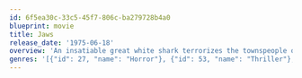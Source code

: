 ```yaml
---
id: 6f5ea30c-33c5-45f7-806c-ba279728b4a0
blueprint: movie
title: Jaws
release_date: '1975-06-18'
overview: 'An insatiable great white shark terrorizes the townspeople of Amity Island, The police chief, an oceanographer and a grizzled shark hunter seek to destroy the bloodthirsty beast.'
genres: '[{"id": 27, "name": "Horror"}, {"id": 53, "name": "Thriller"}, {"id": 12, "name": "Adventure"}]'
---
```

